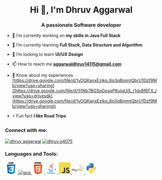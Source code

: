 
<h1 align="center">Hi 👋, I'm Dhruv Aggarwal</h1>
<h3 align="center">A passionate Software developer</h3>

- 🔭 I’m currently working on **my skills in Java Full Stack**

- 🌱 I’m currently learning **Full Stack, Data Structure and Algorithm**

- 👯 I’m looking to learn **UI/UX Design**

- 📫 How to reach me **aggarwaldhruv14115@gmail.com**

- 📄 Know about my experiences [https://drive.google.com/file/d/1yDQKanxEzjkq_6q3qBmmtQbrU1Dzf9Mb/view?usp=sharing]([https://drive.google.com/file/d/1i1Nb7BGSqGpsqPKulqUiS_r1dx8fBTX_/view?usp=drivesdk](https://drive.google.com/file/d/1yDQKanxEzjkq_6q3qBmmtQbrU1Dzf9Mb/view?usp=sharing))

- ⚡ Fun fact **I like Road Trips**

<h3 align="left">Connect with me:</h3>
<p align="left">
<a href="https://linkedin.com/in/dhruv aggarwal" target="blank"><img align="center" src="https://raw.githubusercontent.com/rahuldkjain/github-profile-readme-generator/master/src/images/icons/Social/linked-in-alt.svg" alt="dhruv aggarwal" height="30" width="40" /></a>
<a href="https://instagram.com/dhruv.g4075" target="blank"><img align="center" src="https://raw.githubusercontent.com/rahuldkjain/github-profile-readme-generator/master/src/images/icons/Social/instagram.svg" alt="dhruv.g4075" height="30" width="40" /></a>
</p>

<h3 align="left">Languages and Tools:</h3>
<p align="left"> <a href="https://www.w3schools.com/css/" target="_blank" rel="noreferrer"> <img src="https://raw.githubusercontent.com/devicons/devicon/master/icons/css3/css3-original-wordmark.svg" alt="css3" width="40" height="40"/> </a> <a href="https://cloud.google.com" target="_blank" rel="noreferrer"> <img src="https://www.vectorlogo.zone/logos/google_cloud/google_cloud-icon.svg" alt="gcp" width="40" height="40"/> </a> <a href="https://www.w3.org/html/" target="_blank" rel="noreferrer"> <img src="https://raw.githubusercontent.com/devicons/devicon/master/icons/html5/html5-original-wordmark.svg" alt="html5" width="40" height="40"/> </a> <a href="https://www.java.com" target="_blank" rel="noreferrer"> <img src="https://raw.githubusercontent.com/devicons/devicon/master/icons/java/java-original.svg" alt="java" width="40" height="40"/> </a> <a href="https://developer.mozilla.org/en-US/docs/Web/JavaScript" target="_blank" rel="noreferrer"> <img src="https://raw.githubusercontent.com/devicons/devicon/master/icons/javascript/javascript-original.svg" alt="javascript" width="40" height="40"/> </a> <a href="https://www.mysql.com/" target="_blank" rel="noreferrer"> <img src="https://raw.githubusercontent.com/devicons/devicon/master/icons/mysql/mysql-original-wordmark.svg" alt="mysql" width="40" height="40"/> </a> <a href="https://www.python.org" target="_blank" rel="noreferrer"> <img src="https://raw.githubusercontent.com/devicons/devicon/master/icons/python/python-original.svg" alt="python" width="40" height="40"/> </a> </p>
